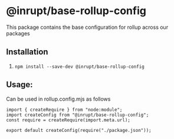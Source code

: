 # @inrupt/base-rollup-config

This package contains the base configuration for rollup across our packages

## Installation

1. `npm install --save-dev @inrupt/base-rollup-config`

## Usage:

Can be used in rollup.config.mjs as follows
```
import { createRequire } from "node:module";
import createConfig from "@inrupt/base-rollup-config";
const require = createRequire(import.meta.url);

export default createConfig(require("./package.json"));
```
